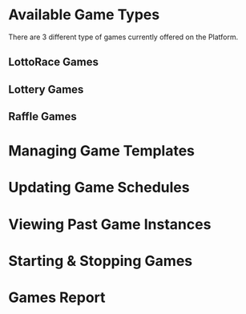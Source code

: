 <!-- TITLE: Games -->
<!-- SUBTITLE: A quick summary of Games -->

# Available Game Types

There are 3 different type of games currently offered on the Platform.

## LottoRace Games

## Lottery Games

## Raffle Games


# Managing Game Templates
# Updating Game Schedules
# Viewing Past Game Instances
# Starting & Stopping Games
# Games Report





